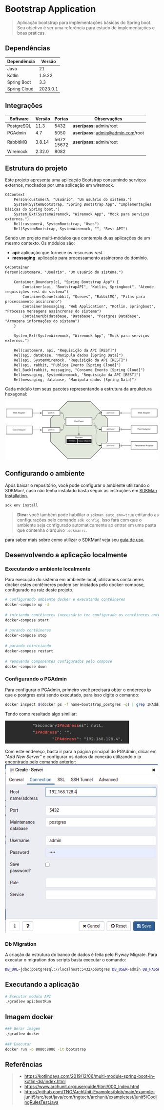 # Bootstrap Application

> Aplicação bootstrap para implementações básicas do Spring boot. Seu objetivo é 
> ser uma referência para estudo de implementações e boas práticas.

## Dependências
| Dependência  | Versão    |
|--------------|-----------|
| Java         | 21        |
| Kotlin       | 1.9.22    |
| Spring Boot  | 3.3       |
| Spring Cloud | 2023.0.1  |

## Integrações
| Software   | Versão | Portas         | Observações                         |
|------------|--------|----------------|-------------------------------------|
| PostgreSQL | 11.3   | 5432           | **user/pass:** admin/root           |
| PGAdmin    | 4.7    | 5050           | **user/pass:** admin@admin.com/root |
| RabbitMQ   | 3.8.14 | 5672<br/>15672 | **user/pass:** admin/root           |
| Wiremock   | 2.32.0 | 8082           |                                     |

## Estrutura do projeto

Este projeto apresenta uma aplicação Bootstrap consumindo serviços externos,
mockados por uma aplicação em wiremock.

``` mermaid
C4Context
    Person(customerA, "Usuário", "Um usuário do sistema.")
    System(SystemBootstrap, "Spring Bootstrap App", "Implementações básicas do Spring boot.")
    System_Ext(SystemWiremock, "Wiremock App", "Mock para serviços externos.")
    Rel(customerA, SystemBootstrap, "Uses")
    Rel(SystemBootstrap, SystemWiremock, "", "Rest API")
```

Sendo um projeto multi-módulos que contempla duas aplicações de um mesmo 
contexto. Os módulos são:
 - **api**: aplicação que fornece os rescursos *rest*. 
 - **messaging**: aplicação para processamento assíncrono do domínio.
 
``` mermaid
C4Container
Person(customerA, "Usuário", "Um usuário do sistema.")

    Container_Boundary(c1, "Spring Bootstrap App") {
        Container(api, "BootstrapAPI", "Kotlin, Springboot", "Atende requisições rest do sistema")
        ContainerQueue(rabbit, "Queues", "RabbitMQ", "Filas para processamento assincrono")
        Container(messaging, "Web Application", "Kotlin, Springboot", "Processa mensagens assincronas do sistema")
        ContainerDb(database, "Database", "Postgres Database", "Armazena informações do sistema")
    }

    System_Ext(SystemWiremock, "Wiremock App", "Mock para serviços externos.")

    Rel(customerA, api, "Requisição da API [REST]")
    Rel(api, database, "Manipula dados [Spring Data]")
    Rel(api, SystemWiremock, "Requisição da API [REST]")
    Rel(api, rabbit, "Publica Evento [Spring Cloud]")
    Rel_Back(rabbit, messaging, "Consome Evento [Spring Cloud]")
    Rel(messaging, SystemWiremock, "Requisição da API [REST]")
    Rel(messaging, database, "Manipula dados [Spring Data]")
```

Cada módulo tem seus pacotes representando a estrutura da arquitetura hexagonal:  

![Arquitetura Hexagonal][5]

## Configurando o ambiente

Após baixar o repositório, você pode configurar o ambiente utilizando o SDKMan!,
caso não tenha instalado basta seguir as instruções em [SDKMan Installation][1].

``` bash
sdk env install
```

> **Dica:** você também pode habilitar o `sdkman_auto_env=true` editando as configurações
> pelo comando `sdk config`. Isso fará com que o ambiente seja configurado automaticamente
> ao entrar em uma pasta que contenha o arquivo `.sdkmanrc`.

para saber mais sobre como utilizar o SDKMan! veja seu [guia de uso][2].

## Desenvolvendo a aplicação localmente
### Executando o ambiente localmente

Para execução do sistema em ambiente local, utilizamos containeres docker
estes contêineres podem ser iniciados pelo docker-compose, configurado na 
raiz deste projeto.
``` bash
# configurando ambiente docker e executando contêineres
docker-compose up -d

# iniciando contêineres (necessário ter configurado os contêineres anteriormente)
docker-compose start

# parando contêineres
docker-compose stop

# parando reiniciando
docker-compose restart

# removendo componentes configurados pelo compose
docker-compose down
```

### Configurando o PGAdmin
Para configurar o PGAdmin, primeiro você precisará obter o endereço ip que 
o postgres está sendo executado, para isso digite o comando:
``` bash
docker inspect $(docker ps -f name=bootstrap_postgres -q) | grep IPAddress
```
Tendo como resultado algo similiar:

![resultado][3]

Com este endereço, basta ir para a página principal do PGAdmin, clicar em
*"Add New Server"* e configurar os dados da conexão utilizando o ip encontrado
pelo comando anterior:
![Configuração PGAdmin][4]

### Db Migration
A criação da estrutura do banco de dados é feita pelo Flyway Migrate. Para executar o migration dos scripts basta executar o comando:
``` bash
DB_URL=jdbc:postgresql://localhost:5432/postgres DB_USER=admin DB_PASSWORD=root ./gradlew flywayMigrate
```

## Executando a aplicação
``` bash
# Executar módulo API
./gradlew api:bootRun
```

## Imagem docker
``` bash
### Gerar imagem
./gradlew docker

### Executar
docker run -p 8080:8080 -it bootstrap
```

## Referências
> - https://kotlindays.com/2019/12/06/multi-module-spring-boot-in-kotlin-dsl/index.html
> - https://www.archunit.org/userguide/html/000_Index.html
> - https://github.com/TNG/ArchUnit-Examples/blob/main/example-junit5/src/test/java/com/tngtech/archunit/exampletest/junit5/CodingRulesTest.java


[1]: https://sdkman.io/install
[2]: https://sdkman.io/usage
[3]: ./config/assets/images/pg-ipaddress.png
[4]: ./config/assets/images/pgadmin-config.png
[5]: ./config/assets/images/hexagonal-arch.png
